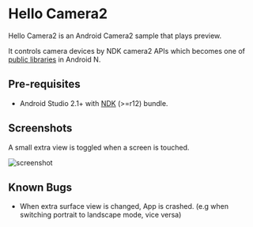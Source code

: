 Hello Camera2
=============
Hello Camera2 is an Android Camera2 sample that plays preview.

It controls camera devices by NDK camera2 APIs which becomes one of 
[public libraries](http://android-developers.blogspot.kr/2016/06/improving-stability-with-private-cc.html)
in Android N.

Pre-requisites
--------------
- Android Studio 2.1+ with [NDK](https://developer.android.com/ndk/) (>=r12) bundle.

Screenshots
-----------

A small extra view is toggled when a screen is touched.

![screenshot](screenshot.png)

Known Bugs
----------
 * When extra surface view is changed, App is crashed. (e.g when switching portrait to landscape mode, vice versa)
